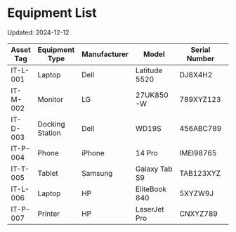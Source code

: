 # Equipment List

Updated: 2024-12-12

| Asset Tag | Equipment Type | Manufacturer | Model | Serial Number | Purchase Date | Warranty Expiry | Assigned To | Location | Status |
|-----------|---------------|--------------|-------|---------------|---------------|----------------|-------------|-----------|---------|
| IT-L-001 | Laptop | Dell | Latitude 5520 | DJ8X4H2 | 2023-06-15 | 2026-06-15 | John Smith | IT Dept | Active |
| IT-M-002 | Monitor | LG | 27UK850-W | 789XYZ123 | 2023-06-15 | 2025-06-15 | John Smith | IT Dept | Active |
| IT-D-003 | Docking Station | Dell | WD19S | 456ABC789 | 2023-06-15 | 2025-06-15 | John Smith | IT Dept | Active |
| IT-P-004 | Phone | iPhone | 14 Pro | IMEI98765 | 2023-09-01 | 2024-09-01 | Sarah Jones | Sales | Active |
| IT-T-005 | Tablet | Samsung | Galaxy Tab S9 | TAB123XYZ | 2023-10-15 | 2024-10-15 | Mike Wilson | Marketing | Under Repair |
| IT-L-006 | Laptop | HP | EliteBook 840 | 5XYZW9J | 2022-03-10 | 2025-03-10 | Emma Davis | Finance | Active |
| IT-P-007 | Printer | HP | LaserJet Pro | CNXYZ789 | 2023-01-20 | 2024-01-20 | Common Area | Floor 2 | Low Toner |